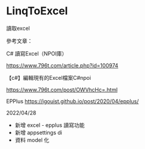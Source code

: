 # LinqToExcel
讀取excel

參考文章：

C# 讀寫Excel（NPOI庫）

https://www.796t.com/article.php?id=100974

【c#】編輯現有的Excel檔案C#npoi

https://www.796t.com/post/OWVhcHc=.html

EPPlus
https://igouist.github.io/post/2020/04/epplus/


2022/04/28

- 新增 excel - epplus 讀寫功能
- 新增 appsettings di
- 資料 model 化
